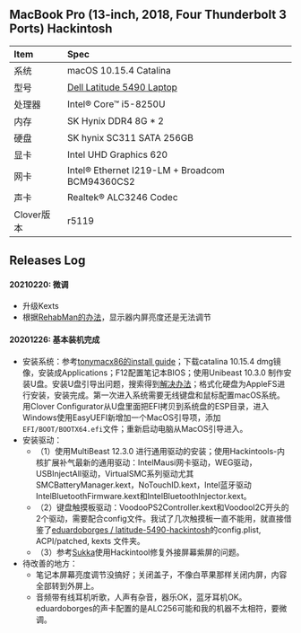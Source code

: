 ## MacBook Pro (13-inch, 2018, Four Thunderbolt 3 Ports) Hackintosh

| Item | Spec |
|:------|:------|
|系统   | macOS 10.15.4 Catalina |
|型号   | [Dell Latitude 5490 Laptop](https://dl.dell.com/topicspdf/latitude-14-5490-laptop_owners-manual_zh-cn.pdf) |
|处理器 | Intel® Core™ i5-8250U |
|内存   | SK Hynix DDR4 8G * 2 |
|硬盘   | SK hynix SC311 SATA 256GB|
|显卡   | Intel UHD Graphics 620 |
|网卡   | Intel® Ethernet I219-LM + Broadcom BCM94360CS2 |
|声卡   | Realtek® ALC3246 Codec |
|Clover版本| r5119 |


## Releases Log

#### 20210220: 微调
- 升级Kexts
- 根据[RehabMan的办法](https://www.tonymacx86.com/threads/guide-laptop-backlight-control-using-applebacklightfixup-kext.218222/)，显示器内屏亮度还是无法调节

#### 20201226: 基本装机完成
- 安装系统：参考[tonymacx86的install guide](https://www.tonymacx86.com/threads/unibeast-install-macos-catalina-on-any-supported-intel-based-pc.285366/)；下载catalina 10.15.4 dmg镜像，安装成Applications；F12配置笔记本BIOS；使用Unibeast 10.3.0 制作安装U盘。安装U盘引导出问题，搜索得到[解决办法](https://www.tonymacx86.com/threads/catalina-cant-reach-installer.306933/page-2)；格式化硬盘为AppleFS进行安装，安装完成。第一次进入系统需要无线键盘和鼠标配置macOS系统。用Clover Configurator从U盘里面把EFI拷贝到系统盘的ESP目录，进入Windows使用EasyUEFI新增加一个MacOS引导项，添加`EFI/BOOT/BOOTX64.efi`文件；重新启动电脑从MacOS引导进入。
- 安装驱动：
  - （1）使用MultiBeast 12.3.0 进行通用驱动的安装；使用Hackintools-内核扩展补气最新的通用驱动：IntelMausi网卡驱动，WEG驱动，USBInjectAll驱动，VirtualSMC系列驱动尤其SMCBatteryManager.kext，NoTouchID.kext，Intel蓝牙驱动IntelBluetoothFirmware.kext和IntelBluetoothInjector.kext。
  - （2）键盘触摸板驱动：VoodooPS2Controller.kext和VoodooI2C开头的2个驱动，需要配合config文件。我试了几次触摸板一直不能用，就直接借鉴了[eduardoborges
/
latitude-5490-hackintosh](https://github.com/eduardoborges/latitude-5490-hackintosh)的config.plist, ACPI/patched, kexts 文件夹。
  - （3）参考[Sukka](https://blog.skk.moe/post/hackintosh-fix-magenta-screen/)使用Hackintool修复外接屏幕紫屏的问题。
- 待改善的地方：
  - 笔记本屏幕亮度调节没搞好；关闭盖子，不像白苹果那样关闭内屏，内容全部转到外屏上。
  - 音频带有线耳机听歌，人声有杂音，器乐OK，蓝牙耳机OK。eduardoborges的声卡配置的是ALC256可能和我的机器不太相符，要微调。